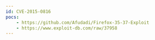 ```yaml
---
id: CVE-2015-0816
pocs:
    - https://github.com/Afudadi/Firefox-35-37-Exploit
    - https://www.exploit-db.com/raw/37958
---
```

